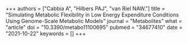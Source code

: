 +++
authors = ["Cabbia A", "Hilbers PAJ", "van Riel NAW."]
title = "Simulating Metabolic Flexibility in Low Energy Expenditure Conditions Using Genome-Scale Metabolic Models"
journal = "Metabolites"
what = "article"
doi = "10.3390/metabo11100695"
pubmed = "34677410"
date = "2021-10-22"
keywords = []
+++

